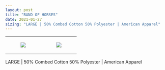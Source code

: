 ```yaml
---
layout: post
title: "BAND OF HORSES"
date: 2021-01-27
sizing: "LARGE | 50% Combed Cotton 50% Polyester | American Apparel"
---
```




<table style="width:100%;"><tr><td style="vertical-align:top;">
      <figure class="tmblr-full" data-orig-height="2048" data-orig-width="1365" data-orig-src="https://concertshirts.netlify.app/shirts/0135/0135-01.jpg"><img src="https://64.media.tumblr.com/3204c50a716cb8852222ceb890beaef8/ca7100c89b62431d-3b/s540x810/f52dc3685f1b50bb5ffcebb70ed044715b91cbab.jpg" data-orig-height="2048" data-orig-width="1365" data-orig-src="https://concertshirts.netlify.app/shirts/0135/0135-01.jpg"/></figure></td>
    <td style="vertical-align:top;">
      <figure class="tmblr-full" data-orig-height="2048" data-orig-width="1365" data-orig-src="https://concertshirts.netlify.app/shirts/0135/0135-02.jpg"><img src="https://64.media.tumblr.com/63a3296f59386d0952d07aced32c1685/ca7100c89b62431d-d1/s540x810/9c1de22b7f0ab2ae395e742bdfbeba150d15c069.jpg" data-orig-height="2048" data-orig-width="1365" data-orig-src="https://concertshirts.netlify.app/shirts/0135/0135-02.jpg"/></figure></td>
  </tr></table><p>
  LARGE | 50% Combed Cotton 50% Polyester | American Apparel
</p>
